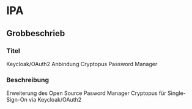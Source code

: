 # IPA

## Grobbeschrieb

### Titel

Keycloak/OAuth2 Anbindung Cryptopus Password Manager

### Beschreibung

Erweiterung des Open Source Pasword Manager Cryptopus für Single-Sign-On via Keycloak/OAuth2
